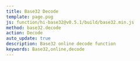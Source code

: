 ```yaml
---
title: Base32 Decode
template: page.pug
js: function/hi-base32@v0.5.1/build/base32.min.js
method: base32.decode
action: Decode
auto_update: true
description: Base32 online decode function
keywords: Base32,online,decode
---
```

